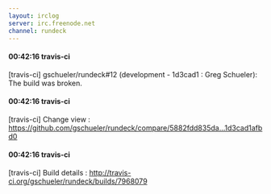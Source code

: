 ```yaml
---
layout: irclog
server: irc.freenode.net
channel: rundeck
---
```


#### 00:42:16 travis-ci
 \[travis-ci\] gschueler/rundeck#12 (development - 1d3cad1 : Greg Schueler): The build was broken.
#### 00:42:16 travis-ci
 \[travis-ci\] Change view : https://github.com/gschueler/rundeck/compare/5882fdd835da...1d3cad1afbd0
#### 00:42:16 travis-ci
 \[travis-ci\] Build details : http://travis-ci.org/gschueler/rundeck/builds/7968079
